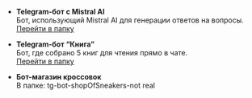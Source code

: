 - **Telegram-бот с Mistral AI**  
  Бот, использующий Mistral AI для генерации ответов на вопросы.  
  [Перейти в папку](./tg-bot-AI-0.1)

- **Telegram-бот “Книга”**  
  Бот, где собрано 5 книг для чтения прямо в чате.  
  [Перейти в папку](./tg-bot-library)

- **Бот-магазин кроссовок**  
  В папке: tg-bot-shopOfSneakers-not real
